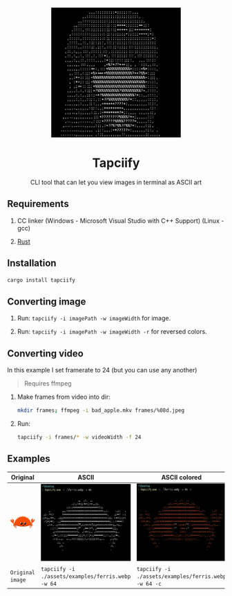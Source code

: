 <p align="center"><img alt="ASCII Rin Shima" width="300" src="assets/logo.webp"/></p>
<h1 align="center">Tapciify</h1>
<p align="center">CLI tool that can let you view images in terminal as ASCII art</p>

## Requirements

1. CC linker (Windows - Microsoft Visual Studio with C++ Support) (Linux - gcc)

2. [Rust](https://www.rust-lang.org/tools/install)

## Installation

```bash
cargo install tapciify
```

## Converting image

1. Run: `tapciify -i imagePath -w imageWidth` for image.

2. Run: `tapciify -i imagePath -w imageWidth -r` for reversed colors.

## Converting video

In this example I set framerate to 24 (but you can use any another)

> Requires ffmpeg

1. Make frames from video into dir:

   ```bash
   mkdir frames; ffmpeg -i bad_apple.mkv frames/%08d.jpeg
   ```

2. Run:

   ```bash
   tapciify -i frames/* -w videoWidth -f 24
   ```

## Examples

| Original                                       | ASCII                                             | ASCII colored                                            | Pixels                                                                  | Braille                                              | Braille colored                                          |
|------------------------------------------------|---------------------------------------------------|----------------------------------------------------------|-------------------------------------------------------------------------|------------------------------------------------------|----------------------------------------------------------|
| ![Original Image](assets/examples/ferris.webp) | ![ASCII art](assets/examples/ascii.webp)          | ![ASCII colored art](assets/examples/ascii-colored.webp) | ![ASCII art using pixels (█ symbol)](assets/examples/ascii-pixels.webp) | ![Braille](assets/examples/braille.webp)             | ![Braille colored](assets/examples/braille-colored.webp) |
| `Original image`                               | `tapciify -i ./assets/examples/ferris.webp -w 64` | `tapciify -i ./assets/examples/ferris.webp -w 64 -c`     | `tapciify -i ./assets/examples/ferris.webp -w 64 --pixels`              | `tapciify -i ./assets/examples/ferris.webp -w 64 -b` | `tapciify -i ./assets/examples/ferris.webp -w 64 -bc`    |
